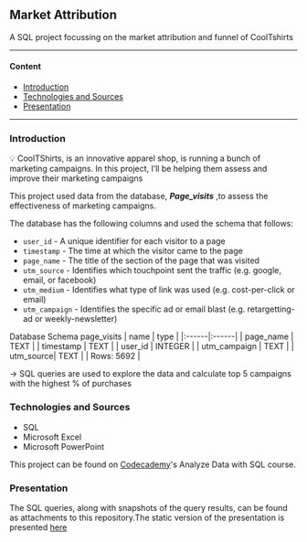## Market Attribution
A SQL project focussing on the market attribution and funnel of CoolTshirts

----
#### Content
* [Introduction](#introduction)
* [Technologies and Sources](#technology_and_Sources)
* [Presentation](#presentation)

----
### Introduction
<aside>
💡 CoolTShirts, is an innovative apparel shop, is running a bunch of marketing campaigns. In this project, I’ll be helping them assess and improve their marketing campaigns
</aside>

This project used data from the database, __*Page_visits*__ ,to assess the effectiveness of marketing campaigns.

The database has the following columns and used the schema that follows:

- `user_id` - A unique identifier for each visitor to a page
- `timestamp` - The time at which the visitor came to the page
- `page_name` - The title of the section of the page that was visited
- `utm_source` - Identifies which touchpoint sent the traffic (e.g. google, email, or facebook)
- `utm_medium` - Identifies what type of link was used (e.g. cost-per-click or email)
- `utm_campaign` - Identifies the specific ad or email blast (e.g. retargetting-ad or weekly-newsletter)

Database Schema
page_visits
| name | type |
|:------|:------|
| page_name | TEXT |
| timestamp |	TEXT |
| user_id | INTEGER |
| utm_campaign | TEXT |
| utm_source|	TEXT |
| Rows: 5692 | 

-> SQL queries are used to explore the data and calculate top 5 campaigns with the highest % of purchases

### Technologies and Sources
* SQL
* Microsoft Excel
* Microsoft PowerPoint

This project can be found on [Codecademy](https://www.codecademy.com/)'s Analyze Data with SQL course.

### Presentation
The SQL queries, along with snapshots of the query results, can be found as attachments to this repository.The static version of the presentation is presented [here](https://github.com/Nop-lop/Data-Science-Projects/blob/e437f84b2ffaad10067f1da2b95b58ea8159b3a8/Market%20Attribution/Marketing%20Attribution.pdf)
